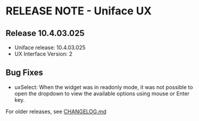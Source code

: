 # RELEASE NOTE - Uniface UX

## Release 10.4.03.025

- Uniface release: 10.4.03.025
- UX Interface Version: 2

## Bug Fixes

- uxSelect: When the widget was in readonly mode, it was not possible to open the dropdown to view the available options using mouse or Enter key.

For older releases, see [CHANGELOG.md](CHANGELOG.md)
